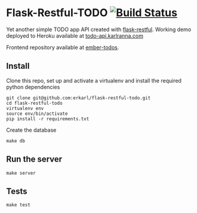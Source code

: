 # Flask-Restful-TODO [![Build Status](https://travis-ci.org/erkarl/flask-restful-todo.png?branch=master)](https://travis-ci.org/erkarl/flask-restful-todo)

Yet another simple TODO app API created with [flask-restful](https://github.com/twilio/flask-restful). Working demo deployed to Heroku available at [todo-api.karlranna.com](http://todo-api.karlranna.com)

Frontend repository available at [ember-todos](https://github.com/erkarl/ember-todos).

## Install

Clone this repo, set up and activate a virtualenv and install the required python dependencies
```console
git clone git@github.com:erkarl/flask-restful-todo.git
cd flask-restful-todo 
virtualenv env
source env/bin/activate
pip install -r requirements.txt
```

Create the database
```console
make db
```

## Run the server 
```console
make server
```

## Tests 
```console
make test 
```
